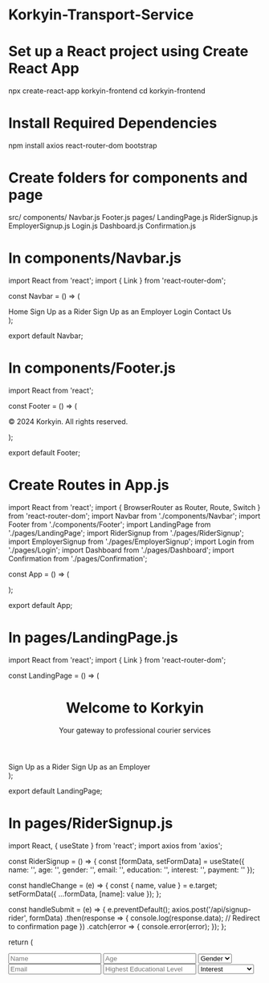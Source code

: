 # Korkyin-Transport-Service


# Set up a React project using Create React App
npx create-react-app korkyin-frontend
cd korkyin-frontend

# Install Required Dependencies
npm install axios react-router-dom bootstrap

# Create folders for components and page
src/
  components/
    Navbar.js
    Footer.js
  pages/
    LandingPage.js
    RiderSignup.js
    EmployerSignup.js
    Login.js
    Dashboard.js
    Confirmation.js

# In components/Navbar.js
import React from 'react';
import { Link } from 'react-router-dom';

const Navbar = () => (
  <nav>
    <Link to="/">Home</Link>
    <Link to="/signup-rider">Sign Up as a Rider</Link>
    <Link to="/signup-employer">Sign Up as an Employer</Link>
    <Link to="/login">Login</Link>
    <Link to="/contact">Contact Us</Link>
  </nav>
);

export default Navbar;

# In components/Footer.js
import React from 'react';

const Footer = () => (
  <footer>
    <p>&copy; 2024 Korkyin. All rights reserved.</p>
  </footer>
);

export default Footer;

# Create Routes in App.js
import React from 'react';
import { BrowserRouter as Router, Route, Switch } from 'react-router-dom';
import Navbar from './components/Navbar';
import Footer from './components/Footer';
import LandingPage from './pages/LandingPage';
import RiderSignup from './pages/RiderSignup';
import EmployerSignup from './pages/EmployerSignup';
import Login from './pages/Login';
import Dashboard from './pages/Dashboard';
import Confirmation from './pages/Confirmation';

const App = () => (
  <Router>
    <Navbar />
    <Switch>
      <Route exact path="/" component={LandingPage} />
      <Route path="/signup-rider" component={RiderSignup} />
      <Route path="/signup-employer" component={EmployerSignup} />
      <Route path="/login" component={Login} />
      <Route path="/dashboard" component={Dashboard} />
      <Route path="/confirmation" component={Confirmation} />
    </Switch>
    <Footer />
  </Router>
);

export default App;

# In pages/LandingPage.js
import React from 'react';
import { Link } from 'react-router-dom';

const LandingPage = () => (
  <div>
    <header>
      <h1>Welcome to Korkyin</h1>
      <p>Your gateway to professional courier services</p>
    </header>
    <div>
      <Link to="/signup-rider" className="btn btn-primary">Sign Up as a Rider</Link>
      <Link to="/signup-employer" className="btn btn-secondary">Sign Up as an Employer</Link>
    </div>
  </div>
);

export default LandingPage;

# In pages/RiderSignup.js
import React, { useState } from 'react';
import axios from 'axios';

const RiderSignup = () => {
  const [formData, setFormData] = useState({
    name: '',
    age: '',
    gender: '',
    email: '',
    education: '',
    interest: '',
    payment: ''
  });

  const handleChange = (e) => {
    const { name, value } = e.target;
    setFormData({ ...formData, [name]: value });
  };

  const handleSubmit = (e) => {
    e.preventDefault();
    axios.post('/api/signup-rider', formData)
      .then(response => {
        console.log(response.data);
        // Redirect to confirmation page
      })
      .catch(error => {
        console.error(error);
      });
  };

  return (
    <form onSubmit={handleSubmit}>
      <input type="text" name="name" placeholder="Name" onChange={handleChange} required />
      <input type="number" name="age" placeholder="Age" onChange={handleChange} required />
      <select name="gender" onChange={handleChange} required>
        <option value="">Gender</option>
        <option value="male">Male</option>
        <option value="female">Female</option>
        <option value="other">Other</option>
      </select>
      <input type="email" name="email" placeholder="Email" onChange={handleChange} required />
      <input type="text" name="education" placeholder="Highest Educational Level" onChange={handleChange} required />
      <select name="interest" onChange={handleChange} required>
        <option value="">Interest</option>
        <option value="training">Training</option>
        <option value="employment">Seeking
# end of
